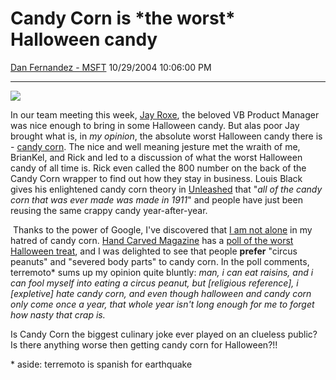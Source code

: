 <div id="page">

# Candy Corn is \*the worst\* Halloween candy

[Dan Fernandez -
MSFT](https://social.msdn.microsoft.com/profile/Dan%20Fernandez%20-%20MSFT)
10/29/2004 10:06:00 PM

-----

<div id="content">

![](http://www.jellybeans4u.com/gif.files/candycorn.jpeg)

In our team meeting this week, [Jay Roxe](http://blogs.msdn.com/jroxe/),
the beloved VB Product Manager was nice enough to bring in some
Halloween candy. But alas poor Jay brought what is, in
<span class="underline">*my opinion*</span>, the absolute worst
Halloween candy there is - [candy
corn](http://www.brachs.com/products/product.asp?base_code=070). The
nice and well meaning jesture met the wraith of me, BrianKel, and
Rick and led to a discussion of what the worst Halloween candy of all
time is. Rick even called the 800 number on the back of the Candy Corn
wrapper to find out how they stay in business. Louis Black gives his
enlightened candy corn theory in
[Unleashed](http://www.dvdverdict.com/printer/lewisblackunleashed.php)
that "*all of the candy corn that was ever made was made in 1911*" and
people have just been reusing the same crappy candy year-after-year.

 Thanks to the power of Google, I've discovered that [I am not
alone](http://www.google.com/search?hl=en&lr=&q=i+hate+candy+corn) in my
hatred of candy corn. [Hand Carved Magazine](http://hcmagazine.com/) has
a [poll of the worst Halloween
treat](http://hcmagazine.com/magazine.cfm/interactive/messageboard/1,6,0008320,04.html),
and I was delighted to see that people **prefer** "circus peanuts" and
"severed body parts" to candy corn. In the poll comments,
terremoto\* sums up my opinion quite bluntly: *man, i can eat raisins,
and i can fool myself into eating a circus peanut, but \[religious
reference\], i \[expletive\] hate candy corn, and even though halloween
and candy corn only come once a year, that whole year isn't long enough
for me to forget how nasty that crap is.*

Is Candy Corn the biggest culinary joke ever played on an clueless
public? Is there anything worse then getting candy corn for
Halloween?\!\!

\* aside: terremoto is spanish for earthquake

</div>

</div>
